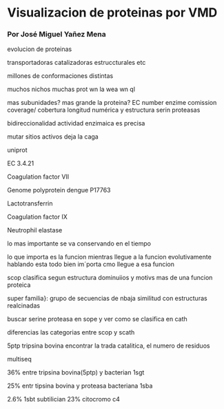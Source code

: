 # Visualizacion de proteinas por VMD

### Por José Miguel Yañez Mena  

evolucion de proteinas

transportadoras catalizadoras estruccturales etc

millones de conformaciones distintas 

muchos nichos muchas prot wn la wea wn ql

mas subunidades? mas grande la proteina?
EC number enzime comission 
coverage/ cobertura longitud numérica y estructura 
serin proteasas 

bidireccionalidad
actividad enzimaica es precisa 

mutar sitios activos deja la caga

uniprot

EC 3.4.21

Coagulation factor VII

Genome polyprotein dengue 	P17763 

Lactotransferrin

Coagulation factor IX 

Neutrophil elastase


lo mas importante se va conservando en el tiempo

lo que importa es la funcion
mientras llegue a la funcion evolutivamente hablando esta todo bien
im´porta cmo llegue a esa funcion

scop 
clasifica segun estructura dominuiios y motivs 
mas de una funcion proteica 

super familia}: grupo de secuencias de nbaja similitud con estructuras realcinadas


buscar serine proteasa en sope y ver como se clasifica en cath 

diferencias las categorias entre scop y scath 

5ptp tripsina bovina encontrar la trada catalitica, el numero de residuos 

multiseq

36% entre tripsina bovina(5ptp) y bacterian 1sgt

25% 
 entr tipsina bovina y proteasa bacteriana 1sba 
 
 2.6%  1sbt subtilician
 23% citocromo c4
 

